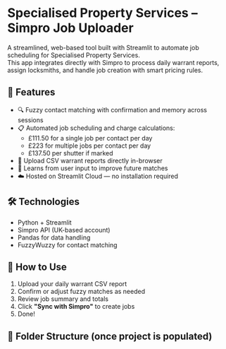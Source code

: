 # Specialised Property Services – Simpro Job Uploader

A streamlined, web-based tool built with Streamlit to automate job scheduling for Specialised Property Services.  
This app integrates directly with Simpro to process daily warrant reports, assign locksmiths, and handle job creation with smart pricing rules.

## 🚀 Features

- 🔍 Fuzzy contact matching with confirmation and memory across sessions
- 📋 Automated job scheduling and charge calculations:
  - £111.50 for a single job per contact per day
  - £223 for multiple jobs per contact per day
  - £137.50 per shutter if marked
- 📂 Upload CSV warrant reports directly in-browser
- 🧠 Learns from user input to improve future matches
- ☁️ Hosted on Streamlit Cloud — no installation required

## 🛠 Technologies

- Python + Streamlit
- Simpro API (UK-based account)
- Pandas for data handling
- FuzzyWuzzy for contact matching

## 🧪 How to Use

1. Upload your daily warrant CSV report
2. Confirm or adjust fuzzy matches as needed
3. Review job summary and totals
4. Click **"Sync with Simpro"** to create jobs
5. Done!

## 📁 Folder Structure (once project is populated)

